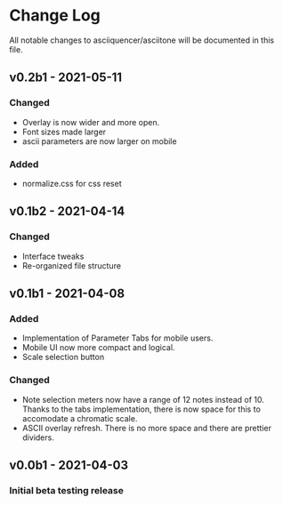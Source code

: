 # Change Log

All notable changes to asciiquencer/asciitone will be documented in this file.

## v0.2b1 - 2021-05-11

### Changed

-   Overlay is now wider and more open.
-   Font sizes made larger
-   ascii parameters are now larger on mobile

### Added

-   normalize.css for css reset

## v0.1b2 - 2021-04-14

### Changed

-   Interface tweaks
-   Re-organized file structure

## v0.1b1 - 2021-04-08

### Added

-   Implementation of Parameter Tabs for mobile users.
-   Mobile UI now more compact and logical.
-   Scale selection button

### Changed

-   Note selection meters now have a range of 12 notes instead of 10. Thanks to the tabs implementation, there is now space for this to accomodate a chromatic scale.
-   ASCII overlay refresh. There is no more space and there are prettier dividers.

## v0.0b1 - 2021-04-03

### Initial beta testing release
